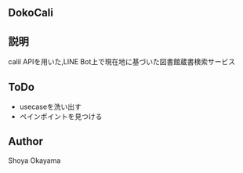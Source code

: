 ## DokoCali

## 説明

calil APIを用いた,LINE Bot上で現在地に基づいた図書館蔵書検索サービス

## ToDo

- usecaseを洗い出す
- ペインポイントを見つける

## Author

Shoya Okayama
